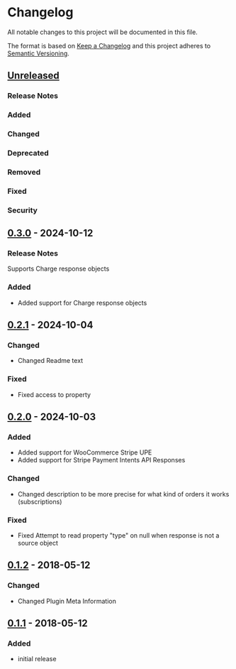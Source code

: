 # Changelog

All notable changes to this project will be documented in this file.

The format is based on [Keep a Changelog](http://keepachangelog.com/en/1.0.0/)
and this project adheres to [Semantic Versioning](http://semver.org/spec/v2.0.0.html).

## [Unreleased]
### Release Notes
### Added
### Changed
### Deprecated
### Removed
### Fixed
### Security

## [0.3.0] - 2024-10-12
### Release Notes
Supports Charge response objects
### Added
- Added support for Charge response objects

## [0.2.1] - 2024-10-04

### Changed
- Changed Readme text

### Fixed
- Fixed access to property

## [0.2.0] - 2024-10-03

### Added
- Added support for WooCommerce Stripe UPE
- Added support for Stripe Payment Intents API Responses

### Changed
- Changed description to be more precise for what kind of orders it works (subscriptions)

### Fixed
- Fixed Attempt to read property "type" on null when response is not a source object

## [0.1.2] - 2018-05-12

### Changed

- Changed Plugin Meta Information

## [0.1.1] - 2018-05-12

### Added

- initial release

[Unreleased]: https://github.com/kmindi/wc-stripe-asynchronous-payments-pending-to-payment-complete/compare/v0.3.0...HEAD
[0.3.0]: https://github.com/kmindi/wc-stripe-asynchronous-payments-pending-to-payment-complete/compare/v0.2.1...v0.3.0
[0.2.1]: https://github.com/kmindi/wc-stripe-asynchronous-payments-pending-to-payment-complete/compare/v0.2.0...v0.2.1
[0.2.0]: https://github.com/kmindi/wc-stripe-asynchronous-payments-pending-to-payment-complete/compare/v0.1.2...v0.2.0
[0.1.2]: https://github.com/kmindi/wc-stripe-asynchronous-payments-pending-to-payment-complete/compare/v0.1.1...v0.1.2
[0.1.1]: https://github.com/kmindi/wc-stripe-asynchronous-payments-pending-to-payment-complete/releases/tag/v0.1.1